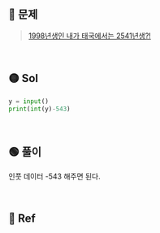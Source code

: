 ## 🔴 문제
> [1998년생인 내가 태국에서는 2541년생?!](https://www.acmicpc.net/problem/18108)


<br/>

## 🟡 Sol
```python
y = input()
print(int(y)-543)
```
<br/>

## 🟢 풀이
인풋 데이터 -543 해주면 된다.

<br/>

## 🔵 Ref
